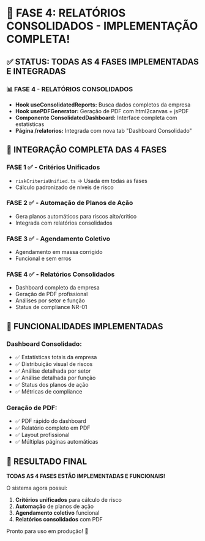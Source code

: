 # 🎉 FASE 4: RELATÓRIOS CONSOLIDADOS - IMPLEMENTAÇÃO COMPLETA!

## ✅ STATUS: TODAS AS 4 FASES IMPLEMENTADAS E INTEGRADAS

### 📊 **FASE 4 - RELATÓRIOS CONSOLIDADOS** 
- **Hook useConsolidatedReports:** Busca dados completos da empresa
- **Hook usePDFGenerator:** Geração de PDF com html2canvas + jsPDF  
- **Componente ConsolidatedDashboard:** Interface completa com estatísticas
- **Página /relatorios:** Integrada com nova tab "Dashboard Consolidado"

## 🔗 INTEGRAÇÃO COMPLETA DAS 4 FASES

### **FASE 1 ✅** - Critérios Unificados
- `riskCriteriaUnified.ts` → Usada em todas as fases
- Cálculo padronizado de níveis de risco

### **FASE 2 ✅** - Automação de Planos de Ação  
- Gera planos automáticos para riscos alto/crítico
- Integrada com relatórios consolidados

### **FASE 3 ✅** - Agendamento Coletivo
- Agendamento em massa corrigido
- Funcional e sem erros

### **FASE 4 ✅** - Relatórios Consolidados
- Dashboard completo da empresa
- Geração de PDF profissional
- Análises por setor e função
- Status de compliance NR-01

## 🚀 FUNCIONALIDADES IMPLEMENTADAS

### Dashboard Consolidado:
- ✅ Estatísticas totais da empresa
- ✅ Distribuição visual de riscos
- ✅ Análise detalhada por setor
- ✅ Análise detalhada por função  
- ✅ Status dos planos de ação
- ✅ Métricas de compliance

### Geração de PDF:
- ✅ PDF rápido do dashboard
- ✅ Relatório completo em PDF
- ✅ Layout profissional
- ✅ Múltiplas páginas automáticas

## 🎯 RESULTADO FINAL

**TODAS AS 4 FASES ESTÃO IMPLEMENTADAS E FUNCIONAIS!**

O sistema agora possui:
1. **Critérios unificados** para cálculo de risco
2. **Automação** de planos de ação
3. **Agendamento coletivo** funcional
4. **Relatórios consolidados** com PDF

Pronto para uso em produção! 🎊